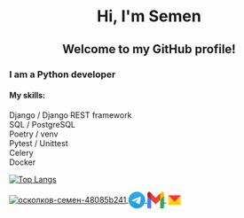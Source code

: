 <h1 align="center">Hi, I'm Semen</h1>
<h2 align="center">Welcome to my GitHub profile!</h2>
<h3 align="left">I am a Python developer</h3>
<h4 align="left">My skills:</h4>
<h7 align="left">
Django / Django REST framework<br>
SQL / PostgreSQL<br>
Poetry / venv<br>
Pytest / Unittest<br>
Celery<br>
Docker<br>
</h7>

[![Top Langs](https://github-readme-stats.vercel.app/api/top-langs/?username=SemenOskolkov&show_icons=true&theme=github_dark&layout=compact)](https://github.com/anuraghazra/github-readme-stats)

<a href="https://linkedin.com/in/осколков-семен-48085b241" target="blank">
    <img align="center" src="https://raw.githubusercontent.com/rahuldkjain/github-profile-readme-generator/master/src/images/icons/Social/linked-in-alt.svg" alt="осколков-семен-48085b241" height="30" width="40" />
</a>
<a href="https://t.me/oskolkov_ss" target="_blank">
    <img align="center" src="icons/Telegram_2019_Logo.svg.png" alt="Telegram" height="30" width="30" />
</a>
<a href="mailto:oskolkovsemen@gmail.com" target="_blank">
  <img align="center" src="icons/Gmail_icon_(2020).svg.png" alt="Gmail" height="30" width="30" />
</a>
<a href="mailto:oskolkovsemen@yandex.ru" target="_blank">
  <img align="center" src="icons/Yandex_Mail_icon.svg.png" alt="Yandex" height="30" width="30" />
</a>


<!--
**SemenOskolkov/SemenOskolkov** is a ✨ _special_ ✨ repository because its `README.md` (this file) appears on your GitHub profile.

Here are some ideas to get you started:

- 🔭 I’m currently working on ...
- 🌱 I’m currently learning ...
- 👯 I’m looking to collaborate on ...
- 🤔 I’m looking for help with ...
- 💬 Ask me about ...
- 📫 How to reach me: ...
- 😄 Pronouns: ...
- ⚡ Fun fact: ...
-->
